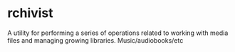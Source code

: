 # rchivist

A utility for performing a series of operations related to
working with media files and managing growing libraries.
Music/audiobooks/etc
